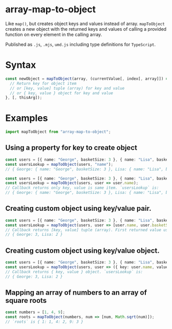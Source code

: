 # array-map-to-object

Like `map()`, but creates object keys and values instead of array. `mapToObject` creates a new object with the returned keys and values of calling a provided function on every element in the calling array.

Published as `.js`, `.mjs`, `umd.js` including type definitions for `TypeScript`.

# Syntax

```ts
const newObject = mapToObject(array, (currentValue[, index[, array]]) => {
  // Return key for object item
  // or [key, value] tuple (array) for key and value
  // or { key, value } object for key and value
}, [, thisArg]);
```

# Examples

```ts
import mapToObject from "array-map-to-object";
```

## Using a property for key to create object

```ts
const users = [{ name: "George", basketSize: 3 }, { name: "Lisa", basketSize: 2 }];
const usersLookup = mapToObject(users, "name");
// { George: { name: "George", basketSize: 3 }, Lisa: { name: "Lisa", basketSize: 2 } }
```

```ts
const users = [{ name: "George", basketSize: 3 }, { name: "Lisa", basketSize: 2 }];
const usersLookup = mapToObject(users, user => user.name);
// Callback returns only key, value is same item. `usersLookup` is:
// { George: { name: "George", basketSize: 3 }, Lisa: { name: "Lisa", basketSize: 2 } }
```

## Creating custom object using key/value pair.

```ts
const users = [{ name: "George", basketSize: 3 }, { name: "Lisa", basketSize: 2 }];
const usersLookup = mapToObject(users, user => [user.name, user.basketSize]);
// Callback returns [key, value] tuple (array). First returned value used for key, second for value. `usersLookup` is:
// { George: 3, Lisa: 2 }
```

## Creating custom object using key/value object.

```ts
const users = [{ name: "George", basketSize: 3 }, { name: "Lisa", basketSize: 2 }];
const usersLookup = mapToObject(users, user => ({ key: user.name, value: user.basketSize }));
// Callback returns { key, value } object. `usersLookup` is:
// { George: 3, Lisa: 2 }
```

## Mapping an array of numbers to an array of square roots

```ts
const numbers = [1, 4, 9];
const roots = mapToObject(numbers, num => [num, Math.sqrt(num)]);
// `roots` is { 1: 1, 4: 2, 9: 3 }
```
